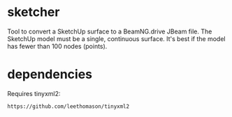 sketcher
========

Tool to convert a SketchUp surface to a BeamNG.drive JBeam file. The SketchUp model must be a single, continuous surface. It's best if the model has fewer than 100 nodes (points).

dependencies
============

Requires tinyxml2:

    https://github.com/leethomason/tinyxml2


